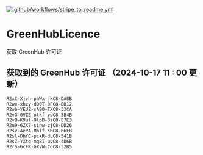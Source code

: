 [![.github/workflows/stripe_to_readme.yml](https://github.com/zjx-kimi/GreenHubLicence/actions/workflows/stripe_to_readme.yml/badge.svg)](https://github.com/zjx-kimi/GreenHubLicence/actions/workflows/stripe_to_readme.yml)
# GreenHubLicence
获取 GreenHub 许可证
## 获取到的 GreenHub 许可证 （2024-10-17 11 : 00 更新）
```
R2xC-Xjvh-phWx-jkC8-DA8B
R2we-xhzy-dQ0T-0FC8-BB12
R2wb-YEUZ-sABO-TXC8-33CA
R2vG-0VZZ-otkf-ysC8-5B4B
R2vB-K9ul-OlpB-3sC8-E7E3
R2u9-6ZX7-sinw-zjC8-DD26
R2sv-AePA-Moif-KRC8-66FB
R2sl-DhYC-pckR-dLC8-541B
R2sZ-YXtq-mqBI-uvC8-4D6B
R2rS-6cFK-GXvW-CdC8-32B5
```
